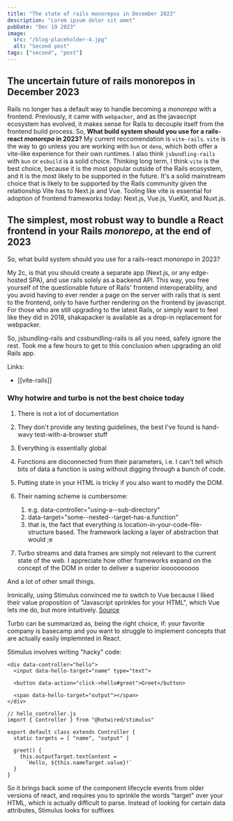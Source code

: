 ```yaml
---
title: "The state of rails monorepos in December 2023"
description: "Lorem ipsum dolor sit amet"
pubDate: "Dec 19 2023"
image:
  src: "/blog-placeholder-4.jpg"
  alt: "Second post"
tags: ["second", "post"]
---
```


## The uncertain future of rails monorepos in December 2023

Rails no longer has a default way to handle becoming a _monorepo_ with a
frontend. Previously, it came with `webpacker`, and as the javascript ecosystem
has evolved, it makes sense for Rails to decouple itself from the frontend build
process. So, **What build system should you use for a rails-react _monorepo_ in
2023?** My current reccomendation is `vite-rails`. `vite` is the way to go
unless you are working with `bun` or `deno`, which both offer a vite-like
experience for their own runtimes. I also think `jsbundling-rails` with `bun` or
`esbuild` is a solid choice. Thinking long term, I think `vite` is the best
choice, because it is the most popular outside of the Rails ecosystem, and it is
the most likely to be supported in the future. It's a solid mainstream choice
that is likely to be supported by the Rails community given the relationship
Vite has to Next.js and Vue. Tooling like vite is essential for adoption of
frontend frameworks today: Next.js, Vue.js, VueKit, and Nuxt.js.

## The simplest, most robust way to bundle a React frontend in your Rails _monorepo_, at the end of 2023

So, what build system should you use for a rails-react _monorepo_ in 2023?

My 2c, is that you should create a separate app (Next.js, or any edge-hosted
SPA), and use rails solely as a backend API. This way, you free yourself of the
questionable future of Rails' frontend interoperability, and you avoid having to
ever render a page on the server with rails that is sent to the frontend, only
to have further rendering on the frontend by javascript. For those who are still
upgrading to the latest Rails, or simply want to feel like they did in 2018,
shakapacker is available as a drop-in replacement for webpacker.

So, jsbundling-rails and cssbundling-rails is all you need, safely ignore the
rest. Took me a few hours to get to this conclusion when upgrading an old Rails
app.

Links:

- \[\[vite-rails\]\]

### Why hotwire and turbo is not the best choice today

1. There is not a lot of documentation

1. They don't provide any testing guidelines, the best I've found is hand-wavy
   test-with-a-browser stuff

1. Everything is essentially global

1. Functions are disconnected from their parameters, i.e. I can't tell which
   bits of data a function is using without digging through a bunch of code.

1. Putting state in your HTML is tricky if you also want to modify the DOM.

1. Their naming scheme is cumbersome:

   1. e.g. data-controller="using-a--sub-directory"
   1. data-target="some--nested--target-has-a.function"
   1. that is, the fact that everything is location-in-your-code-file-structure
      based. The framework lacking a layer of abstraction that would ;e

1. Turbo streams and data frames are simply not relevant to the current state of
   the web. I appreciate how other frameworks expand on the concept of the DOM
   in order to deliver a superior ioooooooooo

And a lot of other small things.

Ironically, using Stimulus convinced me to switch to Vue because I liked their
value proposition of "Javascript sprinkles for your HTML", which Vue lets me do,
but more intuitively. [Source](https://news.ycombinator.com/item?id=25309809)

Turbo can be summarized as, being the right choice, if: your favorite company is
basecamp and you want to struggle to implement concepts that are actually easily
implemnted in React.

Stimulus involves writing "hacky" code:

```
<div data-controller="hello">
  <input data-hello-target="name" type="text">

  <button data-action="click->hello#greet">Greet</button>

  <span data-hello-target="output"></span>
</div>
```

```
// hello_controller.js
import { Controller } from "@hotwired/stimulus"

export default class extends Controller {
  static targets = [ "name", "output" ]

  greet() {
    this.outputTarget.textContent =
      `Hello, ${this.nameTarget.value}!`
  }
}
```

So it brings back some of the component lifecycle events from older versions of
react, and requires you to sprinkle the words "target" over your HTML, which is
actually difficult to parse. Instead of looking for certain data attributes,
Stimulus looks for suffixes
